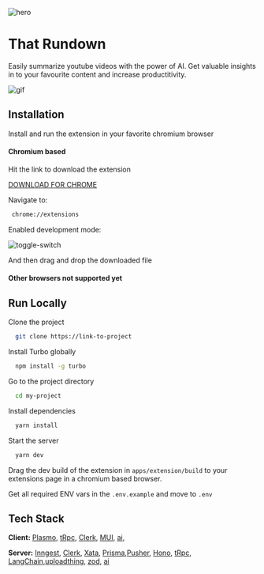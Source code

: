 ![hero](https://xata.io/_next/image?url=%2Fmdx%2Fdocs%2Fmdx-blog%2Fpxci-hackathon%402x.jpg&w=3840&q=75)

# That Rundown

Easily summarize youtube videos with the power of AI. Get valuable insights in to your favourite content and increase productitivity.

![gif](https://i.makeagif.com/media/6-16-2021/ldSzfr.gif)

## Installation

Install and run the extension in your favorite chromium browser

#### Chromium based

Hit the link to download the extension

[DOWNLOAD FOR CHROME](https://utfs.io/f/f9bb47b3-707f-426d-b054-103234c6956b-1jyp8g.crx)

Navigate to:

```bash
 chrome://extensions
```

Enabled development mode:

![toggle-switch](https://i.imgur.com/kL8W7T4.png)

And then drag and drop the downloaded file

#### Other browsers not supported yet

## Run Locally

Clone the project

```bash
  git clone https://link-to-project
```

Install Turbo globally

```bash
  npm install -g turbo
```

Go to the project directory

```bash
  cd my-project
```

Install dependencies

```bash
  yarn install
```

Start the server

```bash
  yarn dev
```

Drag the dev build of the extension in `apps/extension/build` to your extensions page in a chromium based browser.

Get all required ENV vars in the `.env.example` and move to `.env`

## Tech Stack

**Client:** [Plasmo](https://www.plasmo.com/), [tRpc](https://trpc.io/), [Clerk](https://clerk.dev/), [MUI](mui.com), [ai](https://sdk.vercel.ai/docs/introduction),

**Server:** [Inngest](https://www.inngest.com/), [Clerk](https://clerk.dev/), [Xata](https://xata.io/), [Prisma](prisma.io),[Pusher](https://pusher.com/), [Hono](https://hono.dev/), [tRpc](https://trpc.io/), [LangChain](langchain.com),[uploadthing](https://uploadthing.com/), [zod](https://zod.dev/), [ai](https://sdk.vercel.ai/docs/introduction)
